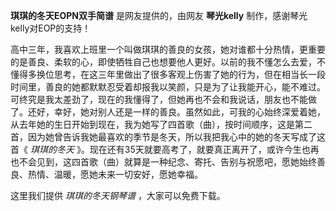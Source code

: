 

**琪琪的冬天EOPN双手简谱** 是网友提供的，由网友 **琴光kelly** 制作，感谢琴光kelly对EOP的支持！

高中三年，我喜欢上班里一个叫做琪琪的善良的女孩，她对谁都十分热情，更重要的是善良、柔软的心，即使牺牲自己也想要他人更好。以前的我不懂怎么去爱，不懂得多换位思考，在这三年里做出了很多客观上伤害了她的行为，但在相当长一段时间里，善良的她都默默忍受着却报我以笑颜，只是为了让我能开心，能不难过。可终究是我太差劲了，现在的我懂得了，但她再也不会和我说话，朋友也不能做了。还好，幸好，她对别人还是一样的善良。虽然如此，可我的心始终深爱着她，从去年她的生日开始到现在，我为她写了四首歌（曲），按时间顺序，这是第二首，因为她曾告诉我她最喜欢的季节是冬天，所以我把我心中的她的冬天写成了这首《
_琪琪的冬天_
》。现在还有35天就要高考了，就要真正离开了，或许今生也再也不会见到，这四首歌（曲）就算是一种纪念、寄托、告别与祝愿吧，愿她始终善良、热情、温暖，愿她未来一切安好，愿她幸福。

这里我们提供 _琪琪的冬天钢琴谱_ ，大家可以免费下载。

